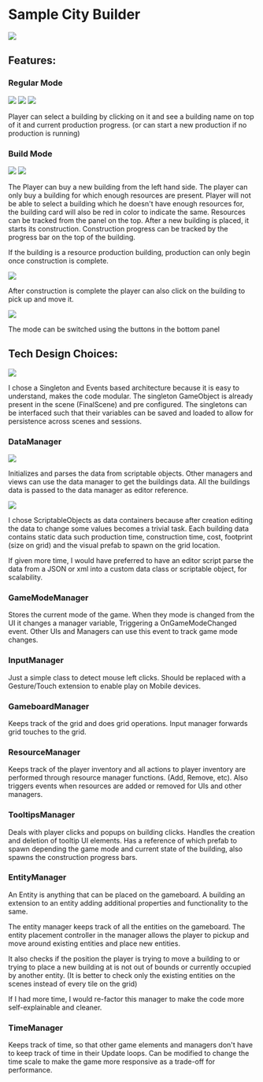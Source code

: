 # Sample City Builder
![](https://raw.githubusercontent.com/opeious/test-city-builder/master/SampleImages/6.png)

## Features:
### Regular Mode

![](https://raw.githubusercontent.com/opeious/test-city-builder/master/SampleImages/1.png) ![](https://raw.githubusercontent.com/opeious/test-city-builder/master/SampleImages/2.png) ![](https://raw.githubusercontent.com/opeious/test-city-builder/master/SampleImages/5.png)

Player can select a building by clicking on it and see a building name on top of it and current production progress. (or can start a new production if no production is running)

### Build Mode

![](https://raw.githubusercontent.com/opeious/test-city-builder/master/SampleImages/8.png)
![](https://raw.githubusercontent.com/opeious/test-city-builder/master/SampleImages/3.png)

The Player can buy a new building from the left hand side. The player can only buy a building for which enough resources are present. Player will not be able to select a building which he doesn't have enough resources for, the building card will also be red in color to indicate the same. Resources can be tracked from the panel on the top. After a new building is placed, it starts its construction. Construction progress can be tracked by the progress bar on the top of the building.

If the building is a resource production building, production can only begin once construction is complete.

![](https://raw.githubusercontent.com/opeious/test-city-builder/master/SampleImages/4.png)

After construction is complete the player can also click on the building to pick up and move it.

![](https://raw.githubusercontent.com/opeious/test-city-builder/master/SampleImages/7.png)

The mode can be switched using the buttons in the bottom panel


## Tech Design Choices:

![](https://raw.githubusercontent.com/opeious/test-city-builder/master/SampleImages/11.png)

I chose a Singleton and Events based architecture because it is easy to understand, makes the code modular. The singleton GameObject is already present in the scene (FinalScene) and pre configured. The singletons can be interfaced such that their variables can be saved and loaded to allow for persistence across scenes and sessions.

### DataManager
![](https://raw.githubusercontent.com/opeious/test-city-builder/master/SampleImages/10.png)

Initializes and parses the data from scriptable objects. Other managers and views can use the data manager to get the buildings data. All the buildings data is passed to the data manager as editor reference.

![](https://raw.githubusercontent.com/opeious/test-city-builder/master/SampleImages/9.png)

I chose ScriptableObjects as data containers because after creation editing the data to change some values becomes a trivial task. Each building data contains static data such production time, construction time, cost, footprint (size on grid) and the visual prefab to spawn on the grid location.

If given more time, I would have preferred to have an editor script parse the data from a JSON or xml into a custom data class or scriptable object, for scalability.

### GameModeManager
Stores the current mode of the game. When they mode is changed from the UI it changes a manager variable, Triggering a OnGameModeChanged event. Other UIs and Managers can use this event to track game mode changes.

### InputManager
Just a simple class to detect mouse left clicks. Should be replaced with a Gesture/Touch extension to enable play on Mobile devices.

### GameboardManager
Keeps track of the grid and does grid operations. Input manager forwards grid touches to the grid.

### ResourceManager
Keeps track of the player inventory and all actions to player inventory are performed through resource manager functions. (Add, Remove, etc). Also triggers events when resources are added or removed for UIs and other managers.

### TooltipsManager
Deals with player clicks and popups on building clicks. Handles the creation and deletion of tooltip UI elements. Has a reference of which prefab to spawn depending the game mode and current state of the building, also spawns the construction progress bars.

### EntityManager
An Entity is anything that can be placed on the gameboard. A building an extension to an entity adding additional properties and functionality to the same.

The entity manager keeps track of all the entities on the gameboard. The entity placement controller in the manager allows the player to pickup and move around existing entities and place new entities.

It also checks if the position the player is trying to move a building to or trying to place a new building at is not out of bounds or currently occupied by another entity. (It is better to check only the existing entities on the scenes instead of every tile on the grid)

If I had more time, I would re-factor this manager to make the code more self-explainable and cleaner.

### TimeManager
Keeps track of time, so that other game elements and managers don't have to keep track of time in their Update loops. Can be modified to change the time scale to make the game more responsive as a trade-off for performance.